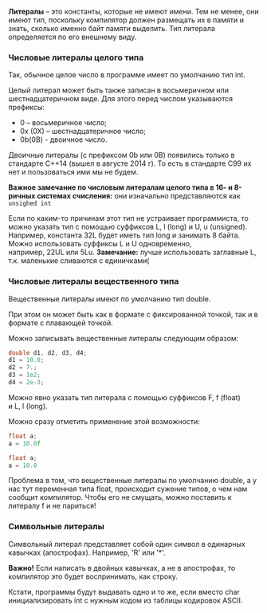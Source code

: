 **Литералы** – это константы, которые не имеют имени. Тем не менее, они имеют тип, поскольку компилятор должен размещать их в памяти и  знать, сколько именно байт памяти выделить. Тип литерала определяется по его внешнему виду.
### Числовые литералы целого типа
Так, обычное целое число в программе имеет по умолчанию тип int.

Целый литерал может быть также записан в восьмеричном или шестнадцатеричном виде. Для этого перед числом указываются префиксы:

- 0 – восьмеричное число;
- 0x (0X) – шестнадцатеричное число;
- 0b(0B) - двоичное число.

Двоичные литералы (с префиксом 0b или 0B) появились только в стандарте С++14 (вышел в августе 2014 г). То есть в стандарте С99 их нет и пользоваться ими мы не будем.

**Важное замечание по числовым литералам целого типа в 16- и 8-ричных системах счисления:** они изначально представляются как `unsighed int`

Если по каким-то причинам этот тип не устраивает программиста, то можно указать тип с помощью суффиксов L, l (long) и U, u (unsigned). Например, константа 32L будет иметь тип long и занимать 8 байта. Можно использовать суффиксы L и U одновременно, например, 22UL или 5Lu. **Замечание:** лучше использовать заглавные L, т.к. маленькие сливаются с единичками(
### Числовые литералы вещественного типа
Вещественные литералы имеют по умолчанию тип double. 

При этом он может быть как в формате с фиксированной точкой, так и в формате с плавающей точкой.

Можно записывать вещественные литералы следующим образом:

```c
double d1, d2, d3, d4; 
d1 = 10.0;
d2 = 7.;
d3 = 1e2;
d4 = 2e-3;
```

Можно явно указать тип литерала с помощью суффиксов F, f (float) и L, l (long).

Можно сразу отметить применение этой возможности:
```c
float a;
a = 10.0f 
```

```c
float a;
a = 10.0
```

Проблема в том, что вещественные литералы по умолчанию double, а у нас тут переменная типа float, происходит сужение типов, о чем нам сообщит компилятор. Чтобы его не смущать, можно поставить к литералу f и не париться!
### Символьные литералы
Символьный литерал представляет собой один символ в одинарных кавычках (апострофах). Например, 'R' или '\*'.

**Важно!** Если написать в двойных кавычках, а не в апострофах, то компилятор это будет воспринимать, как строку. 

Кстати, программы будут выдавать одно и то же, если вместо char инициализировать int с нужным кодом из таблицы кодировок ASCII.

